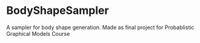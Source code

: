 # BodyShapeSampler
A sampler for body shape generation. Made as final project for Probablistic Graphical Models Course
